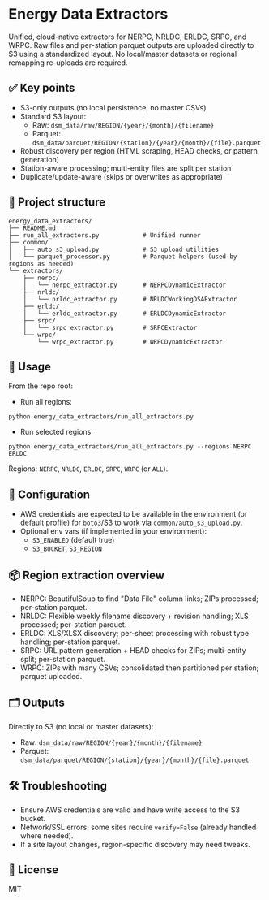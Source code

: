 # Energy Data Extractors

Unified, cloud-native extractors for NERPC, NRLDC, ERLDC, SRPC, and WRPC. Raw files and per-station parquet outputs are uploaded directly to S3 using a standardized layout. No local/master datasets or regional remapping re-uploads are required.

## ✅ Key points
- S3-only outputs (no local persistence, no master CSVs)
- Standard S3 layout:
  - Raw: `dsm_data/raw/REGION/{year}/{month}/{filename}`
  - Parquet: `dsm_data/parquet/REGION/{station}/{year}/{month}/{file}.parquet`
- Robust discovery per region (HTML scraping, HEAD checks, or pattern generation)
- Station-aware processing; multi-entity files are split per station
- Duplicate/update-aware (skips or overwrites as appropriate)

## 📁 Project structure
```
energy_data_extractors/
├── README.md
├── run_all_extractors.py            # Unified runner
├── common/
│   ├── auto_s3_upload.py            # S3 upload utilities
│   └── parquet_processor.py         # Parquet helpers (used by regions as needed)
└── extractors/
    ├── nerpc/
    │   └── nerpc_extractor.py       # NERPCDynamicExtractor
    ├── nrldc/
    │   └── nrldc_extractor.py       # NRLDCWorkingDSAExtractor
    ├── erldc/
    │   └── erldc_extractor.py       # ERLDCDynamicExtractor
    ├── srpc/
    │   └── srpc_extractor.py        # SRPCExtractor
    └── wrpc/
        └── wrpc_extractor.py        # WRPCDynamicExtractor
   ```

## 🚀 Usage
From the repo root:

- Run all regions:
```
python energy_data_extractors/run_all_extractors.py
```

- Run selected regions:
```
python energy_data_extractors/run_all_extractors.py --regions NERPC ERLDC
```
Regions: `NERPC`, `NRLDC`, `ERLDC`, `SRPC`, `WRPC` (or `ALL`).

## 🔐 Configuration
- AWS credentials are expected to be available in the environment (or default profile) for `boto3`/S3 to work via `common/auto_s3_upload.py`.
- Optional env vars (if implemented in your environment):
  - `S3_ENABLED` (default true)
  - `S3_BUCKET`, `S3_REGION`

## 📦 Region extraction overview
- NERPC: BeautifulSoup to find "Data File" column links; ZIPs processed; per-station parquet.
- NRLDC: Flexible weekly filename discovery + revision handling; XLS processed; per-station parquet.
- ERLDC: XLS/XLSX discovery; per-sheet processing with robust type handling; per-station parquet.
- SRPC: URL pattern generation + HEAD checks for ZIPs; multi-entity split; per-station parquet.
- WRPC: ZIPs with many CSVs; consolidated then partitioned per station; parquet uploaded.

## 🗂️ Outputs
Directly to S3 (no local or master datasets):
- Raw: `dsm_data/raw/REGION/{year}/{month}/{filename}`
- Parquet: `dsm_data/parquet/REGION/{station}/{year}/{month}/{file}.parquet`

## 🛠️ Troubleshooting
- Ensure AWS credentials are valid and have write access to the S3 bucket.
- Network/SSL errors: some sites require `verify=False` (already handled where needed).
- If a site layout changes, region-specific discovery may need tweaks.

## 📄 License
MIT

